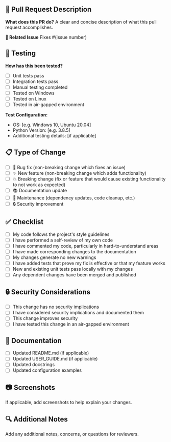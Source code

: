 ## 📝 Pull Request Description

**What does this PR do?**
A clear and concise description of what this pull request accomplishes.

**🔗 Related Issue**
Fixes #(issue number)

## 🧪 Testing

**How has this been tested?**
- [ ] Unit tests pass
- [ ] Integration tests pass
- [ ] Manual testing completed
- [ ] Tested on Windows
- [ ] Tested on Linux
- [ ] Tested in air-gapped environment

**Test Configuration:**
- OS: [e.g. Windows 10, Ubuntu 20.04]
- Python Version: [e.g. 3.8.5]
- Additional testing details: [if applicable]

## 📋 Type of Change

- [ ] 🐛 Bug fix (non-breaking change which fixes an issue)
- [ ] ✨ New feature (non-breaking change which adds functionality)
- [ ] 💥 Breaking change (fix or feature that would cause existing functionality to not work as expected)
- [ ] 📚 Documentation update
- [ ] 🔧 Maintenance (dependency updates, code cleanup, etc.)
- [ ] 🔒 Security improvement

## ✅ Checklist

- [ ] My code follows the project's style guidelines
- [ ] I have performed a self-review of my own code
- [ ] I have commented my code, particularly in hard-to-understand areas
- [ ] I have made corresponding changes to the documentation
- [ ] My changes generate no new warnings
- [ ] I have added tests that prove my fix is effective or that my feature works
- [ ] New and existing unit tests pass locally with my changes
- [ ] Any dependent changes have been merged and published

## 🔒 Security Considerations

- [ ] This change has no security implications
- [ ] I have considered security implications and documented them
- [ ] This change improves security
- [ ] I have tested this change in an air-gapped environment

## 📖 Documentation

- [ ] Updated README.md (if applicable)
- [ ] Updated USER_GUIDE.md (if applicable)
- [ ] Updated docstrings
- [ ] Updated configuration examples

## 📷 Screenshots

If applicable, add screenshots to help explain your changes.

## 🔍 Additional Notes

Add any additional notes, concerns, or questions for reviewers.
